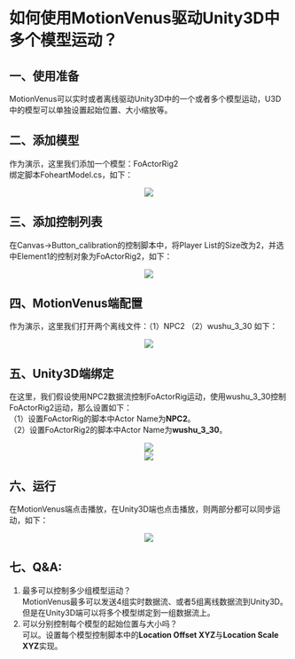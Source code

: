 # 如何使用MotionVenus驱动Unity3D中多个模型运动？
## 一、使用准备
MotionVenus可以实时或者离线驱动Unity3D中的一个或者多个模型运动，U3D中的模型可以单独设置起始位置、大小缩放等。
## 二、添加模型
作为演示，这里我们添加一个模型：FoActorRig2<br>
绑定脚本FoheartModel.cs，如下：

<div align=center>
<img src="https://raw.githubusercontent.com/FOHEART/FOHEART_Unity3D_Plugin/master/help/multiActor/addActor.png"/>
</div>

## 三、添加控制列表
在Canvas->Button_calibration的控制脚本中，将Player List的Size改为2，并选中Element1的控制对象为FoActorRig2，如下：

<div align=center>
<img src="https://raw.githubusercontent.com/FOHEART/FOHEART_Unity3D_Plugin/master/help/multiActor/modifyList.png"/>
</div>

## 四、MotionVenus端配置
作为演示，这里我们打开两个离线文件：（1）NPC2 （2）wushu_3_30 如下：

<div align=center>
<img src="https://raw.githubusercontent.com/FOHEART/FOHEART_Unity3D_Plugin/master/help/multiActor/mvconfig.png"/>
</div>

## 五、Unity3D端绑定
在这里，我们假设使用NPC2数据流控制FoActorRig运动，使用wushu_3_30控制FoActorRig2运动，那么设置如下：<br>
（1）设置FoActorRig的脚本中Actor Name为**NPC2**。<br>
（2）设置FoActorRig2的脚本中Actor Name为**wushu_3_30**。<br>

<div align=center>
<img src="https://raw.githubusercontent.com/FOHEART/FOHEART_Unity3D_Plugin/master/help/multiActor/rig1.png"/>
</div>

<div align=center>
<img src="https://raw.githubusercontent.com/FOHEART/FOHEART_Unity3D_Plugin/master/help/multiActor/rig2.png"/>
</div>

## 六、运行
在MotionVenus端点击播放，在Unity3D端也点击播放，则两部分都可以同步运动，如下：

<div align=center>
<img src="https://raw.githubusercontent.com/FOHEART/FOHEART_Unity3D_Plugin/master/help/multiActor/run.png"/>
</div>

## 七、Q&A:
1. 最多可以控制多少组模型运动？<br>
MotionVenus最多可以发送4组实时数据流、或者5组离线数据流到Unity3D。但是在Unity3D端可以将多个模型绑定到一组数据流上。
2. 可以分别控制每个模型的起始位置与大小吗？<br>
可以。设置每个模型控制脚本中的**Location Offset XYZ**与**Location Scale XYZ**实现。